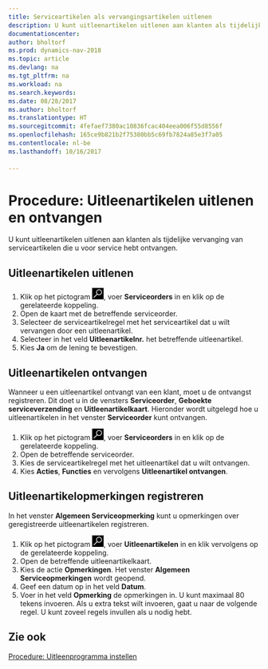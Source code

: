 ```yaml
---
title: Serviceartikelen als vervangingsartikelen uitlenen
description: U kunt uitleenartikelen uitlenen aan klanten als tijdelijke vervanging van serviceartikelen die u voor service hebt ontvangen.
documentationcenter: 
author: bholtorf
ms.prod: dynamics-nav-2018
ms.topic: article
ms.devlang: na
ms.tgt_pltfrm: na
ms.workload: na
ms.search.keywords: 
ms.date: 08/28/2017
ms.author: bholtorf
ms.translationtype: HT
ms.sourcegitcommit: 4fefaef7380ac10836fcac404eea006f55d8556f
ms.openlocfilehash: 165ce9b821b2f75380bb5c69fb7824a85e3f7a05
ms.contentlocale: nl-be
ms.lasthandoff: 10/16/2017

---
```

# <a name="how-to-lend-and-receive-loaners"></a>Procedure: Uitleenartikelen uitlenen en ontvangen
U kunt uitleenartikelen uitlenen aan klanten als tijdelijke vervanging van serviceartikelen die u voor service hebt ontvangen.  
  
## <a name="to-lend-a-loaner-item"></a>Uitleenartikelen uitlenen    
1. Klik op het pictogram ![Zoeken naar pagina of rapport](media/ui-search/search_small.png "pictogram Zoeken naar pagina of rapport"), voer **Serviceorders** in en klik op de gerelateerde koppeling.  
2. Open de kaart met de betreffende serviceorder.  
3. Selecteer de serviceartikelregel met het serviceartikel dat u wilt vervangen door een uitleenartikel.  
4. Selecteer in het veld **Uitleenartikelnr.** het betreffende uitleenartikel.  
5. Kies **Ja** om de lening te bevestigen.  

## <a name="to-receive-a-loaner"></a>Uitleenartikelen ontvangen  
Wanneer u een uitleenartikel ontvangt van een klant, moet u de ontvangst registreren. Dit doet u in de vensters **Serviceorder**, **Geboekte serviceverzending** en **Uitleenartikelkaart**. Hieronder wordt uitgelegd hoe u uitleenartikelen in het venster **Serviceorder** kunt ontvangen.  
  
1. Klik op het pictogram ![Zoeken naar pagina of rapport](media/ui-search/search_small.png "pictogram Zoeken naar pagina of rapport"), voer **Serviceorders** in en klik op de gerelateerde koppeling.  
2. Open de betreffende serviceorder.  
3. Kies de serviceartikelregel met het uitleenartikel dat u wilt ontvangen.  
4. Kies **Acties**, **Functies** en vervolgens **Uitleenartikel ontvangen**.  

## <a name="to-register-loaner-comments"></a>Uitleenartikelopmerkingen registreren  
In het venster **Algemeen Serviceopmerking** kunt u opmerkingen over geregistreerde uitleenartikelen registreren.  
  
1. Klik op het pictogram ![Zoeken naar pagina of rapport](media/ui-search/search_small.png "pictogram Zoeken naar pagina of rapport"), voer **Uitleenartikelen** in en klik vervolgens op de gerelateerde koppeling.  
2. Open de betreffende uitleenartikelkaart.  
3. Kies de actie **Opmerkingen**. Het venster **Algemeen Serviceopmerkingen** wordt geopend.  
4. Geef een datum op in het veld **Datum**.  
5. Voer in het veld **Opmerking** de opmerkingen in. U kunt maximaal 80 tekens invoeren. Als u extra tekst wilt invoeren, gaat u naar de volgende regel. U kunt zoveel regels invullen als u nodig hebt.  
  
## <a name="see-also"></a>Zie ook  
[Procedure: Uitleenprogramma instellen](service-how-setup-loaner-program.md)   

